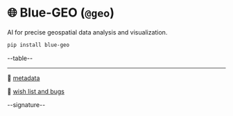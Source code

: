 # 🌐 Blue-GEO (`@geo`)

AI for precise geospatial data analysis and visualization.

```bash
pip install blue-geo
```

--table--

---

📜 [metadata](./metadata.yaml)

🎁 [wish list and bugs](https://github.com/kamangir/blue-geo/issues/8)

--signature--
